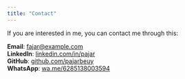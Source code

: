 ```yaml
---
title: "Contact"
---
```


If you are interested in me, you can contact me through this:

**Email**: fajar@example.com  
**LinkedIn**: [linkedin.com/in/pajar](https://www.linkedin.com/in/pajar-37421b296/)  
**GitHub**: [github.com/pajarbeuy](https://github.com/pajarbeuy)  
**WhatsApp**: [wa.me/6285138003594](https://wa.me/625138003594)
